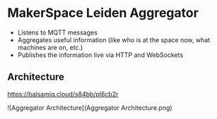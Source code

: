 # MakerSpace Leiden Aggregator

- Listens to MQTT messages
- Aggregates useful information (like who is at the space now, what machines are on, etc.)
- Publishes the information live via HTTP and WebSockets

## Architecture

https://balsamiq.cloud/s84bb/pl6cb2r

![Aggregator Architecture](Aggregator Architecture.png)
